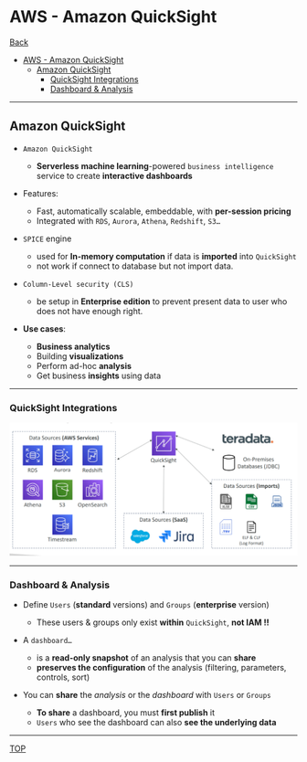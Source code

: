 # AWS - Amazon QuickSight

[Back](../index.md)

- [AWS - Amazon QuickSight](#aws---amazon-quicksight)
  - [Amazon QuickSight](#amazon-quicksight)
    - [QuickSight Integrations](#quicksight-integrations)
    - [Dashboard \& Analysis](#dashboard--analysis)

---

## Amazon QuickSight

- `Amazon QuickSight`

  - **Serverless** **machine learning**-powered `business intelligence` service to create **interactive dashboards**

- Features:

  - Fast, automatically scalable, embeddable, with **per-session pricing**
  - Integrated with `RDS`, `Aurora`, `Athena`, `Redshift`, `S3…`

- `SPICE` engine

  - used for **In-memory computation** if data is **imported** into `QuickSight`
  - not work if connect to database but not import data.

- `Column-Level security (CLS)`

  - be setup in **Enterprise edition** to prevent present data to user who does not have enough right.

- **Use cases**:
  - **Business analytics**
  - Building **visualizations**
  - Perform ad-hoc **analysis**
  - Get business **insights** using data

---

### QuickSight Integrations

![quicksight_integrations](./pic/quicksight_integrations.png)

---

### Dashboard & Analysis

- Define `Users` (**standard** versions) and `Groups` (**enterprise** version)

  - These users & groups only exist **within** `QuickSight`, **not IAM !!**

- A `dashboard…`

  - is a **read-only snapshot** of an analysis that you can **share**
  - **preserves the configuration** of the analysis (filtering, parameters, controls, sort)

- You can **share** the _analysis_ or the _dashboard_ with `Users` or `Groups`
  - **To share** a dashboard, you must **first publish** it
  - `Users` who see the dashboard can also **see the underlying data**

---

[TOP](#aws---amazon-quicksight)
